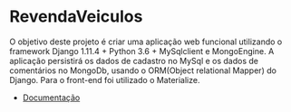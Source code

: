 # RevendaVeiculos
O objetivo deste projeto é criar uma aplicação web funcional utilizando o framework Django 1.11.4 + Python 3.6 + MySqlclient e MongoEngine.
A aplicação persistirá os dados de cadastro no MySql e os dados de comentários no MongoDb, usando o ORM(Object relational Mapper) do Django.
Para o front-end foi utilizado o Materialize.

* [Documentação](https://github.com/johnosd/RevendaVeiculos/wiki)
